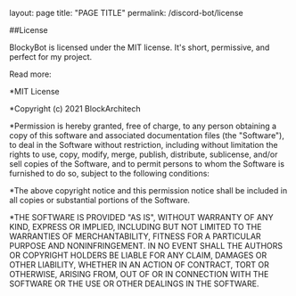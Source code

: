 layout: page
title: "PAGE TITLE"
permalink: /discord-bot/license

##License

BlockyBot is licensed under the MIT license. It's short, permissive, and perfect for my project.

Read more:

*MIT License

*Copyright (c) 2021 BlockArchitech

*Permission is hereby granted, free of charge, to any person obtaining a copy
of this software and associated documentation files (the "Software"), to deal
in the Software without restriction, including without limitation the rights
to use, copy, modify, merge, publish, distribute, sublicense, and/or sell
copies of the Software, and to permit persons to whom the Software is
furnished to do so, subject to the following conditions:

*The above copyright notice and this permission notice shall be included in all
copies or substantial portions of the Software.

*THE SOFTWARE IS PROVIDED "AS IS", WITHOUT WARRANTY OF ANY KIND, EXPRESS OR
IMPLIED, INCLUDING BUT NOT LIMITED TO THE WARRANTIES OF MERCHANTABILITY,
FITNESS FOR A PARTICULAR PURPOSE AND NONINFRINGEMENT. IN NO EVENT SHALL THE
AUTHORS OR COPYRIGHT HOLDERS BE LIABLE FOR ANY CLAIM, DAMAGES OR OTHER
LIABILITY, WHETHER IN AN ACTION OF CONTRACT, TORT OR OTHERWISE, ARISING FROM,
OUT OF OR IN CONNECTION WITH THE SOFTWARE OR THE USE OR OTHER DEALINGS IN THE
SOFTWARE.
